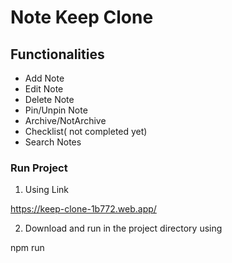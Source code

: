 # Note Keep Clone

## Functionalities

- Add Note
- Edit Note
- Delete Note
- Pin/Unpin Note
- Archive/NotArchive
- Checklist( not completed yet)
- Search Notes

### Run Project

1. Using Link

https://keep-clone-1b772.web.app/

2. Download and run in the project directory using

npm run

